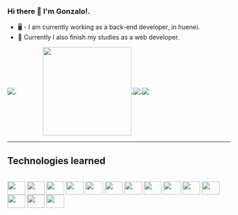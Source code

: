 ### Hi there 👋 I'm Gonzalo!.


- 🖥️ - I am currently working as a back-end developer, in huenei.
- 🌱 Currently I also finish my studies as a web developer.


<a style="margin-right: 30px" href="https://github.com/anuraghazra/github-readme-stats">
  <img align="center" src="https://github-readme-stats.vercel.app/api?username=zaito18&show_icons=true&theme=noctis_minimus" />
</a>

 <a style="margin-left: 30px" href="https://github.com/anuraghazra/github-readme-stats">
     <img align="center" height=200cm src="https://github-readme-stats.vercel.app/api/top-langs/?username=zaito18&layout=compact&theme=noctis_minimus" />
      </a>

<a href="https://github.com/zaito18/Umatch">
  <img align="center" src="https://github-readme-stats.vercel.app/api/pin/?username=zaito18&repo=Umatch&theme=noctis_minimus" />
</a>

<a href="https://github.com/zaito18/Disney-Api">
<img align="center" src="https://github-readme-stats.vercel.app/api/pin/?username=zaito18&repo=Disney-Api&theme=noctis_minimus" />
</a>

______________________________________________________________________
## Technologies learned 
<div style="display: inline_block"><br>
<img align="center"  height="30" width="40" src="https://cdn.jsdelivr.net/gh/devicons/devicon/icons/angularjs/angularjs-original.svg" />
<img align="center"  height="30" width="40" src="https://cdn.jsdelivr.net/gh/devicons/devicon/icons/bash/bash-original.svg"  />
   <img align="center"  height="30" width="40" src="https://cdn.jsdelivr.net/gh/devicons/devicon/icons/bitbucket/bitbucket-original-wordmark.svg"  />
   <img align="center"  height="30" width="40" src="https://cdn.jsdelivr.net/gh/devicons/devicon/icons/bootstrap/bootstrap-plain-wordmark.svg"  />
  <img align="center"  height="30" width="40" src="https://cdn.jsdelivr.net/gh/devicons/devicon/icons/csharp/csharp-original.svg"  />
  <img align="center"  height="30" width="40" src="https://cdn.jsdelivr.net/gh/devicons/devicon/icons/css3/css3-original.svg"  />
    <img align="center"  height="30" width="40" src="https://cdn.jsdelivr.net/gh/devicons/devicon/icons/dotnetcore/dotnetcore-original.svg"  />
      <img align="center"  height="30" width="40" src="https://cdn.jsdelivr.net/gh/devicons/devicon/icons/express/express-original.svg"  />
        <img align="center"  height="30" width="40" src="https://cdn.jsdelivr.net/gh/devicons/devicon/icons/html5/html5-original.svg"  />
  <img align="center"  height="30" width="40" src="https://cdn.jsdelivr.net/gh/devicons/devicon/icons/intellij/intellij-original-wordmark.svg"  />
    <img align="center"  height="30" width="40" src="https://cdn.jsdelivr.net/gh/devicons/devicon/icons/java/java-original.svg"  />
    <img align="center"  height="30" width="40" src="https://cdn.jsdelivr.net/gh/devicons/devicon/icons/javascript/javascript-original.svg"  />
    <img align="center"  height="30" width="40" src="https://cdn.jsdelivr.net/gh/devicons/devicon/icons/nodejs/nodejs-original.svg"  />
      <img align="center"  height="30" width="40" src="https://cdn.jsdelivr.net/gh/devicons/devicon/icons/spring/spring-original.svg"  />
  </div>
